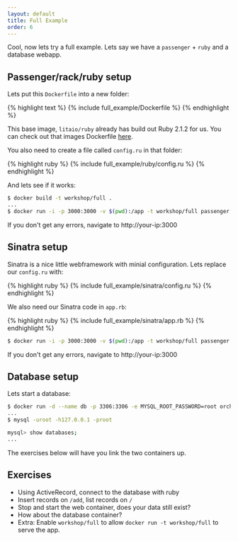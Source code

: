 ```yaml
---
layout: default
title: Full Example
order: 6
---
```


Cool, now lets try a full example. Lets say we have a `passenger` + `ruby` and a database webapp.

Passenger/rack/ruby setup
-------------------------

Lets put this `Dockerfile` into a new folder:

{% highlight text %}
{% include full_example/Dockerfile %}
{% endhighlight %}

This base image, `litaio/ruby` already has build out Ruby 2.1.2 for us. You can check out that images Dockerfile [here](https://github.com/litaio/dockerfiles/blob/master/ruby/Dockerfile).

You also need to create a file called `config.ru` in that folder:

{% highlight ruby %}
{% include full_example/ruby/config.ru %}
{% endhighlight %}

And lets see if it works:

```bash
$ docker build -t workshop/full .
...
$ docker run -i -p 3000:3000 -v $(pwd):/app -t workshop/full passenger start
```

If you don't get any errors, navigate to http://your-ip:3000

Sinatra setup
-------------

Sinatra is a nice little webframework with minial configuration. Lets replace our `config.ru` with:

{% highlight ruby %}
{% include full_example/sinatra/config.ru %}
{% endhighlight %}

We also need our Sinatra code in `app.rb`:

{% highlight ruby %}
{% include full_example/sinatra/app.rb %}
{% endhighlight %}

```bash
$ docker run -i -p 3000:3000 -v $(pwd):/app -t workshop/full passenger start
```

If you don't get any errors, navigate to http://your-ip:3000

Database setup
--------------
 
Lets start a database:

```bash
$ docker run -d --name db -p 3306:3306 -e MYSQL_ROOT_PASSWORD=root orchardup/mysql
...
$ mysql -uroot -h127.0.0.1 -proot

mysql> show databases;
...
```

The exercises below will have you link the two containers up.

Exercises
---------

 * Using ActiveRecord, connect to the database with ruby
 * Insert records on `/add`, list records on `/`
 * Stop and start the web container, does your data still exist?
  * How about the database container?
 * Extra: Enable `workshop/full` to allow `docker run -t workshop/full` to serve the app.
